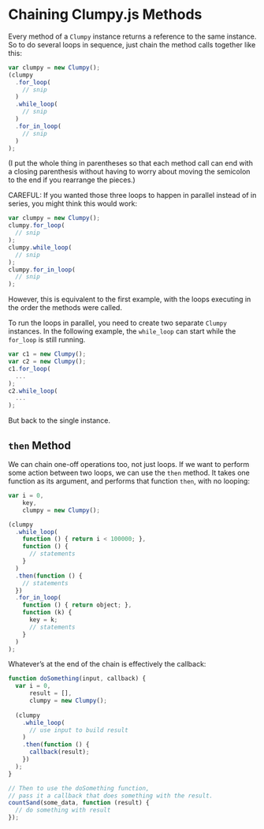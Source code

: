 # Chaining Clumpy.js Methods

Every method of a `Clumpy` instance returns a reference to the same instance. So to do several loops in sequence, just chain the method calls together like this:

```javascript
var clumpy = new Clumpy();
(clumpy
  .for_loop(
    // snip
  )
  .while_loop(
    // snip
  )
  .for_in_loop(
    // snip
  )
);
```

(I put the whole thing in parentheses so that each method call can end with a closing parenthesis without having to worry about moving the semicolon to the end if you rearrange the pieces.)

CAREFUL: If you wanted those three loops to happen in parallel instead of in series, you might think this would work:

```javascript
var clumpy = new Clumpy();
clumpy.for_loop(
  // snip
);
clumpy.while_loop(
  // snip
);
clumpy.for_in_loop(
  // snip
);
```

However, this is equivalent to the first example, with the loops executing in the order the methods were called.

To run the loops in parallel, you need to create two separate `Clumpy` instances. In the following example, the `while_loop` can start while the `for_loop` is still running.

```javascript
var c1 = new Clumpy();
var c2 = new Clumpy();
c1.for_loop(
  ...
);
c2.while_loop(
  ...
);
```

But back to the single instance. 

## `then` Method

We can chain one-off operations too, not just loops. If we want to perform some action between two loops, we can use the `then` method. It takes one function as its argument, and performs that function `then`, with no looping:

```javascript
var i = 0,
    key,
    clumpy = new Clumpy();

(clumpy
  .while_loop(
    function () { return i < 100000; },
    function () {
      // statements
    }
  )
  .then(function () {
    // statements
  })
  .for_in_loop(
    function () { return object; },
    function (k) {
      key = k;
      // statements
    }
  )
);
```

Whatever’s at the end of the chain is effectively the callback:

```javascript
function doSomething(input, callback) {
  var i = 0,
      result = [],
      clumpy = new Clumpy();
      
  (clumpy
    .while_loop(
      // use input to build result
    )
    .then(function () {
      callback(result);
    })
  );
}

// Then to use the doSomething function,
// pass it a callback that does something with the result.
countSand(some_data, function (result) {
  // do something with result
});
```
